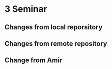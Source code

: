 # 3 Seminar

## Changes from local reporsitory


## Changes from remote repository


## Change from Amir